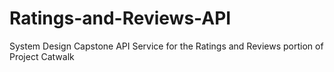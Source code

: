 # Ratings-and-Reviews-API
System Design Capstone API Service for the Ratings and Reviews portion of Project Catwalk

